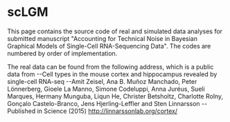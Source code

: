 # scLGM

This page contains the source code of real and simulated data analyses for submitted manuscript "Accounting for Technical Noise in Bayesian Graphical Models of Single-Cell RNA-Sequencing Data". The codes are numbered by order of implementation.

The real data can be found from the following address, which is a public data from
--Cell types in the mouse cortex and hippocampus revealed by single-cell RNA-seq
--Amit Zeisel, Ana B. Muñoz Manchado, Peter Lönnerberg, Gioele La Manno, Simone Codeluppi, Anna Juréus, Sueli Marques, Hermany Munguba, Liqun He, Christer Betsholtz, Charlotte Rolny, Gonçalo Castelo-Branco, Jens Hjerling-Leffler and Sten Linnarsson
--Published in Science (2015)
http://linnarssonlab.org/cortex/

